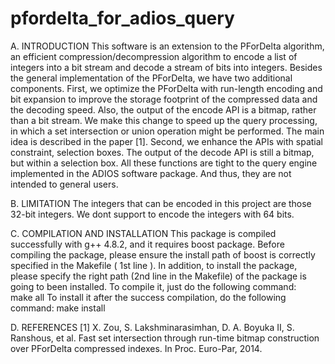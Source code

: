 pfordelta_for_adios_query
=========================
A. INTRODUCTION
This software is an extension to the PForDelta algorithm, an efficient compression/decompression algorithm to encode a list of integers into a bit stream and decode a stream of bits into integers.
Besides the general implementation of the PForDelta, we have two additional components. 
First, we optimize the PForDelta with run-length encoding and bit expansion to improve the storage footprint of the compressed data and the decoding speed. 
Also, the output of the encode API is a bitmap, rather than a bit stream. We make this change to speed up the query processing, in which a set intersection or union operation might be performed.
The main idea is described in the paper [1]. 
Second, we enhance the APIs with spatial constraint, selection boxes. The output of the decode API is still a bitmap, but within a selection box. 
All these functions are tight to the query engine implemented in the ADIOS software package. And thus, they are not intended to general users.   

B. LIMITATION
The integers that can be encoded in this project are those 32-bit integers. We dont support to encode the integers with 64 bits.

C. COMPILATION AND INSTALLATION
This package is compiled successfully with g++ 4.8.2, and it requires boost package.
Before compiling the package, please ensure the install path of boost is correctly specified in the Makefile ( 1st line ).
In addition, to install the package, please specify the right path (2nd line in the Makefile) of the package is going to been installed. 
To compile it, just do the following command:  
make all
To install it after the success compilation, do the following command: 
make install 

D. REFERENCES
[1] X. Zou, S. Lakshminarasimhan, D. A. Boyuka II, S. Ranshous, et al. Fast set intersection through run-time bitmap construction over PForDelta compressed indexes. In Proc. Euro-Par, 2014.